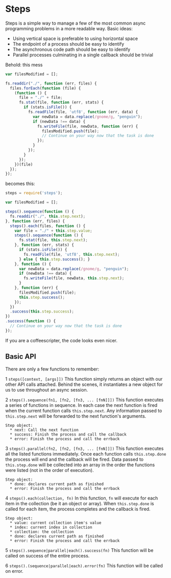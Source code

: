 # Steps

Steps is a simple way to manage a few of the most common async programming problems in a more readable way.
Basic ideas:

  * Using vertical space is preferable to using horizontal space
  * The endpoint of a process should be easy to identify
  * The asynchronous code path should be easy to identify
  * Parallel processes culminating in a single callback should be trivial

Behold: this mess

```javascript
var filesModified = [];

fs.readdir("./", function (err, files) {
  files.forEach(function (file) {
    (function () {
      file = "./" + file;
      fs.stat(file, function (err, stats) {
        if (stats.isFile()) {
          fs.readFile(file, 'utf8', function (err, data) {
            var newData = data.replace(/gnome/g, "penguin");
            if (newData !== data) {
              fs.writeFile(file, newData, function (err) {
                filesModified.push(file);
                // Continue on your way now that the task is done
              });
            }
          });
        }
      });
    })(file)
  });
});
```

becomes this:

```javascript
steps = require('steps');

var filesModified = [];

steps().sequence(function () {
  fs.readdir("./", this.step.next);
}, function (err, files) {
  steps().each(files, function () {
    var file = "./" + this.step.value;
    steps().sequence(function () {
      fs.stat(file, this.step.next);
    }, function (err, stats) {
      if (stats.isFile()) {
        fs.readFile(file, 'utf8', this.step.next);
      } else { this.step.success(); }
    }, function () {
      var newData = data.replace(/gnome/g, "penguin");
      if (newData !== data) {
        fs.writeFile(file, newData, this.step.next);
      }
    }, function (err) {
      filesModified.push(file);
      this.step.success();
    });
  })
  .success(this.step.success);
})
.success(function () {
  // Continue on your way now that the task is done
});
```

If you are a coffeescripter, the code looks even nicer.

## Basic API

There are only a few functions to remember:

  1 `steps([context, [args]])`
    This function simply returns an object with our other API calls attached. Behind the scenes,
    it instantiates a new object for us to use throughout an async session.
    
  2 `steps().sequence(fn1, [fn2, [fn3, ... [fnN]]])`
    This function executes a series of functions in sequence. In each case the next function is
    fired when the current function calls `this.step.next`. Any information passed to `this.step.next`
    will be forwarded to the next function's arguments.
    
    Step object:
      * next: Call the next function
      * success: Finish the process and call the callback
      * error: Finish the process and call the errback
  
  3 `steps().parallel(fn2, [fn2, [fn3, ... [fnN]]])`
    This function executes all the listed functions immediately. Once each function calls `this.step.done`
    the process will end and the callback will be fired. Data passed to `this.step.done` will be collected
    into an array in the order the functions were listed (not in the order of execution).
    
    Step object:
      * done: declares current path as finished
      * error: Finish the process and call the errback
    
  4 `steps().each(collection, fn)`
    In this function, `fn` will execute for each item in the collection (be it an object or array).
    When `this.step.done` is called for each item, the process completes and the callback is fired.
    
    Step object:
      * value: current collection item's value
      * index: current index in collection
      * collection: the collection
      * done: declares current path as finished
      * error: Finish the process and call the errback
      
  5 `steps().sequence|parallel|each().success(fn)`
    This function will be called on success of the entire process.
    
  6 `steps().(sequence|parallel|each).error(fn)`
    This function will be called on error.
